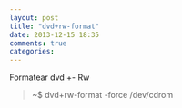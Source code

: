 ```yaml
---
layout: post
title: "dvd+rw-format"
date: 2013-12-15 18:35
comments: true
categories: 
---
```

Formatear dvd +- Rw

>~$ dvd+rw-format -force /dev/cdrom

